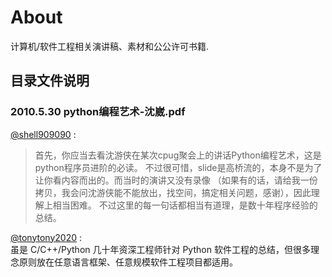 # About 

计算机/软件工程相关演讲稿、素材和公公许可书籍.


## 目录文件说明

### 2010.5.30 python编程艺术-沈崴.pdf

[@shell909090](https://github.com/shell909090) :
>首先，你应当去看沈游侠在某次cpug聚会上的讲话Python编程艺术，这是python程序员进阶的必读。
>不过很可惜，slide是高桥流的，本身不是为了让你看内容而出的。而当时的演讲又没有录像
>（如果有的话，请给我一份拷贝，我会问沈游侠能不能放出，找空间，搞定相关问题，感谢），因此理解上相当困难。
>不过这里的每一句话都相当有道理，是数十年程序经验的总结。


[@tonytony2020](https://github.com/tonytony2020) :  
虽是 C/C++/Python 几十年资深工程师针对 Python 软件工程的总结，但很多理念原则放在任意语言框架、任意规模软件工程项目都适用。
